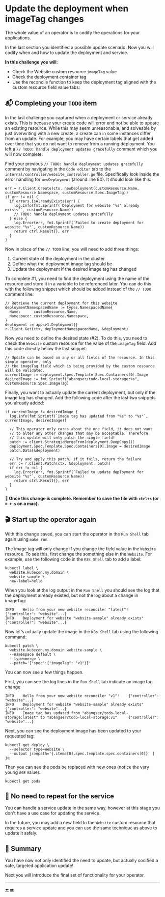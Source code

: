 # Update the deployment when imageTag changes

The whole value of an operator is to codify the operations for your applications.

In the last section you identified a possible update scenario. Now you will codify when and how to update the deployment and service.

**In this challenge you will:**

* Check the Website custom resource `imageTag` value
* Check the deployment container tag
* Use the reconcile function to keep the deployment tag aligned with the custom resource field value tabs:

## 📬 Completing your `TODO` item

In the last challenge you captured when a deployment or service already exists. This is because your create code will error and not be able to update an existing resource. While this may seem unreasonable, and solveable by just overwriting with a new create, a create can in some instances differ from an update. For example, you may have certain labels that get added over time that you do not want to remove from a running deployment. You left a `// TODO: handle deployment updates gracefully` comment which you will now complete.

Find your previous `// TODO: handle deployment updates gracefully` comment by navigating in the `Code editor` tab to the `internal/controller/website_controller.go` file. Specifically look inside the error handling for `newDeployment` (around line 80). It should look like this:

```
err = r.Client.Create(ctx, newDeployment(customResource.Name, customResource.Namespace, customResource.Spec.ImageTag))
if err != nil {
  if errors.IsAlreadyExists(err) {
    log.Info(fmt.Sprintf(`Deployment for website "%s" already exists"`, customResource.Name))
    // TODO: handle deployment updates gracefully
  } else {
    log.Error(err, fmt.Sprintf(`Failed to create deployment for website "%s"`, customResource.Name))
    return ctrl.Result{}, err
  }
}
```

Now in place of the `// TODO` line, you will need to add three things:

1. Current state of the deployment in the cluster
2. Define what the deployment image tag should be
3. Update the deployment if the desired image tag has changed

To complete #1, you need to find the deployment using the name of the resource and store it in a variable to be referenced later. You can do this with the following snippet which should be added instead of the `// TODO` comment line:

```
// Retrieve the current deployment for this website
deploymentNamespacedName := types.NamespacedName{
  Name:      customResource.Name,
  Namespace: customResource.Namespace,
}
deployment := appsv1.Deployment{}
r.Client.Get(ctx, deploymentNamespacedName, &deployment)
```

Now  you need to define the desired state (#2). To do this, you need to check the `Website` custom resource for the value of the `imageTag` field. Add this code directly below the last snippet:

```
// Update can be based on any or all fields of the resource. In this simple operator, only
// the imageTag field which is being provided by the custom resource will be validated.
currentImage := deployment.Spec.Template.Spec.Containers[0].Image
desiredImage := fmt.Sprintf("abangser/todo-local-storage:%s", customResource.Spec.ImageTag)
```

Finally, you want to actually update the current deployment, but only if the image tag has changed. Add the following code after the last two snippets you already added:

```
if currentImage != desiredImage {
  log.Info(fmt.Sprintf(`Image tag has updated from "%s" to "%s"`, currentImage, desiredImage))

  // This operator only cares about the one field, it does not want
  // to alter any other changes that may be acceptable. Therefore,
  // this update will only patch the single field!
  patch := client.StrategicMergeFrom(deployment.DeepCopy())
  deployment.Spec.Template.Spec.Containers[0].Image = desiredImage
  patch.Data(&deployment)

  // Try and apply this patch, if it fails, return the failure
  err := r.Client.Patch(ctx, &deployment, patch)
  if err != nil {
    log.Error(err, fmt.Sprintf(`Failed to update deployment for website "%s"`, customResource.Name))
    return ctrl.Result{}, err
  }
}
```

**💾 Once this change is complete. Remember to save the file with `ctrl+s` (or `⌘ + s` on a mac).**

## 🎬 Start up the operator again

With this change saved, you can start the operator in the `Run Shell` tab again using `make run`.

The image tag will only change if you change the field value in the `Website` resource. To see this, first change the something else in the `Website`. For example, use the following code in the `K8s Shell` tab to add a label:

```
kubectl label \
  website.kubecon.my.domain \
  website-sample \
  new-label=hello
```

When you look at the log output in the `Run Shell` you should see the log that the deployment already existed, but not the log about a change in imageTag:

```
INFO    Hello from your new website reconciler "latest"!        {"controller": "website"...}
INFO    Deployment for website "website-sample" already exists" {"controller": "website"...}
```

Now let's actually update the image in the `K8s Shell` tab using the following command:

```
kubectl patch \
  website.kubecon.my.domain website-sample \
  --namespace default \
  --type=merge \
  --patch='{"spec":{"imageTag": "v1"}}'
```

You can now see a few things happen.

First, you can see the log lines in the `Run Shell` tab indicate an image tag change:

```
INFO    Hello from your new website reconciler "v1"!    {"controller": "website"...}
INFO    Deployment for website "website-sample" already exists" {"controller": "website"...}
INFO    Image tag has updated from "abangser/todo-local-storage:latest" to "abangser/todo-local-storage:v1"     {"controller": "website"...}
```

Next, you can see the deployment image has been updated to your requested tag:

```
kubectl get deploy \
  --selector type=Website \
  --output jsonpath='{.items[0].spec.template.spec.containers[0]}' | jq
```

Then you can see the pods be replaced with new ones (notice the very young `AGE` value):

```
kubectl get pods
```

## 🚷 No need to repeat for the service

You can handle a service update in the same way, however at this stage you don't have a use case for updating the service.

In the future, you may add a new field to the `Website` custom resource that requires a service update and you can use the same technique as above to update it safely.

## 📕 Summary

You have now not only identified the need to update, but actually codified a safe, targeted application update!

Next you will introduce the final set of functionality for your operator.

<hr>
<a href="../09-gracefully-detect-an-update-request/">⬅️</a>
<a href="../11-delete-a-website-deployment/">➡️</a>
